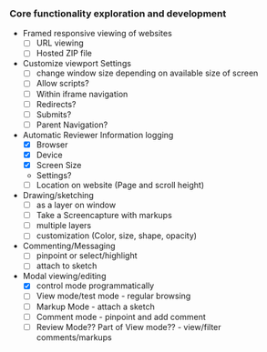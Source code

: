 ### Core functionality exploration and development

* Framed responsive viewing of websites
  - [ ] URL viewing
  - [ ] Hosted ZIP file
* Customize viewport Settings
  - [ ] change window size depending on available size of screen
  - [ ] Allow scripts?
  - [ ] Within iframe navigation
  - [ ] Redirects?
  - [ ] Submits?
  - [ ] Parent Navigation?
* Automatic Reviewer Information logging
  - [x] Browser
  - [x] Device
  - [x] Screen Size
  * Settings?
  - [ ] Location on website (Page and scroll height)
* Drawing/sketching
  - [ ] as a layer on window
  - [ ] Take a Screencapture with markups
  - [ ] multiple layers
  - [ ] customization (Color, size, shape, opacity)
* Commenting/Messaging
  - [ ] pinpoint or select/highlight
  - [ ] attach to sketch
* Modal viewing/editing
  - [x] control mode programmatically
  - [ ] View mode/test mode - regular browsing
  - [ ] Markup Mode - attach a sketch
  - [ ] Comment mode - pinpoint and add comment
  - [ ] Review Mode?? Part of View mode?? - view/filter comments/markups
